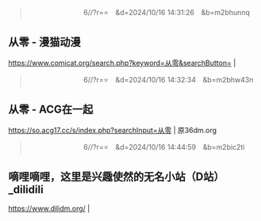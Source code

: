
>　　　　　　　　6//?r=⭐　&d=2024/10/16 14:31:26　&b=m2bhunnq
## 从零 - 漫猫动漫
https://www.comicat.org/search.php?keyword=从零&searchButton=
|

>　　　　　　　　6//?r=⭐　&d=2024/10/16 14:32:34　&b=m2bhw43n
## 从零 - ACG在一起
https://so.acg17.cc/s/index.php?searchInput=从零
|
原36dm.org

>　　　　　　　　6//?r=⭐　&d=2024/10/16 14:44:59　&b=m2bic2ti
## 嘀哩嘀哩，这里是兴趣使然的无名小站（D站）_dilidili
https://www.dilidm.org/
|
